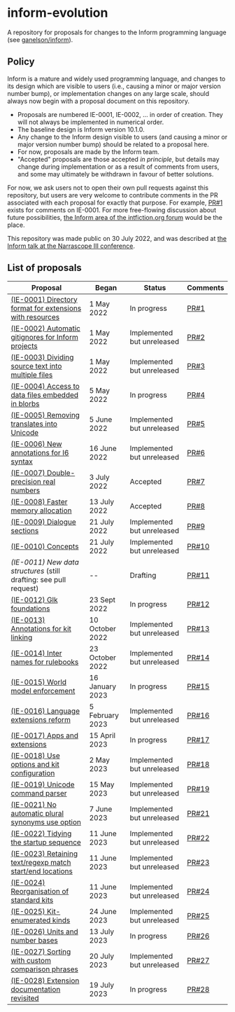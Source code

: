 # inform-evolution

A repository for proposals for changes to the Inform programming language
(see [ganelson/inform](https://github.com/ganelson/inform)).

## Policy

Inform is a mature and widely used programming language, and changes to its
design which are visible to users (i.e., causing a minor or major version
number bump), or implementation changes on any large scale, should always
now begin with a proposal document on this repository.

- Proposals are numbered IE-0001, IE-0002, ... in order of creation. They
will not always be implemented in numerical order.
- The baseline design is Inform version 10.1.0.
- Any change to the Inform design visible to users (and causing a minor or
major version number bump) should be related to a proposal here.
- For now, proposals are made by the Inform team.
- "Accepted" proposals are those accepted _in principle_, but details may
change during implementation or as a result of comments from users, and some
may ultimately be withdrawn in favour of better solutions.

For now, we ask users not to open their own pull requests against this repository,
but users are very welcome to contribute comments in the PR associated with each proposal
for exactly that purpose. For example, [PR#1](https://github.com/ganelson/inform-evolution/pull/1) exists for comments on IE-0001.
For more free-flowing discussion about future possibilities, [the Inform area of the intfiction.org forum](https://intfiction.org/c/authoring/inform-7/)
would be the place.

This repository was made public on 30 July 2022, and was described at
[the Inform talk at the Narrascope III conference](https://ganelson.github.io/inform-website/talks/2022/07/31/narrascope-iii.html).

## List of proposals

Proposal                                                                                                 | Began           | Status                     | Comments
-------------------------------------------------------------------------------------------------------- | --------------- | -------------------------- | --------
[(IE-0001) Directory format for extensions with resources](proposals/0001-extensions-with-resources.md)  | 1 May 2022      | In progress                | [PR#1](https://github.com/ganelson/inform-evolution/pull/1)
[(IE-0002) Automatic gitignores for Inform projects](proposals/0002-inform-project-gitignores.md)        | 1 May 2022      | Implemented but unreleased | [PR#2](https://github.com/ganelson/inform-evolution/pull/2)
[(IE-0003) Dividing source text into multiple files](proposals/0003-multiple-source-files.md)            | 1 May 2022      | Implemented but unreleased | [PR#3](https://github.com/ganelson/inform-evolution/pull/3)
[(IE-0004) Access to data files embedded in blorbs](proposals/0004-using-data-files-in-blorbs.md)        | 5 May 2022      | In progress                | [PR#4](https://github.com/ganelson/inform-evolution/pull/4)
[(IE-0005) Removing translates into Unicode](proposals/0005-removing-translates-into-unicode.md)         | 5 June 2022     | Implemented but unreleased | [PR#5](https://github.com/ganelson/inform-evolution/pull/5)
[(IE-0006) New annotations for I6 syntax](proposals/0006-i6-syntax-annotations.md)                       | 16 June 2022    | Implemented but unreleased | [PR#6](https://github.com/ganelson/inform-evolution/pull/6)
[(IE-0007) Double-precision real numbers](proposals/0007-double-precision-reals.md)                      | 3 July 2022     | Accepted                   | [PR#7](https://github.com/ganelson/inform-evolution/pull/7)
[(IE-0008) Faster memory allocation](proposals/0008-faster-memory-allocation.md)                         | 13 July 2022    | Accepted                   | [PR#8](https://github.com/ganelson/inform-evolution/pull/8)
[(IE-0009) Dialogue sections](proposals/0009-dialogue-sections.md)                                       | 21 July 2022    | Implemented but unreleased | [PR#9](https://github.com/ganelson/inform-evolution/pull/9)
[(IE-0010) Concepts](proposals/0010-concepts.md)                                                         | 21 July 2022    | Implemented but unreleased | [PR#10](https://github.com/ganelson/inform-evolution/pull/10)
_(IE-0011) New data structures_ (still drafting: see pull request)                                       | --              | Drafting                   | [PR#11](https://github.com/ganelson/inform-evolution/pull/11)
[(IE-0012) Glk foundations](proposals/0012-glk-foundations.md)                                           | 23 Sept 2022    | In progress                | [PR#12](https://github.com/ganelson/inform-evolution/pull/12)
[(IE-0013) Annotations for kit linking](proposals/0013-annotations-for-kit-linking.md)                   | 10 October 2022 | Implemented but unreleased | [PR#13](https://github.com/ganelson/inform-evolution/pull/13)
[(IE-0014) Inter names for rulebooks](proposals/0014-inter-names-for-rulebooks.md)                       | 23 October 2022 | Implemented but unreleased | [PR#14](https://github.com/ganelson/inform-evolution/pull/14)
[(IE-0015) World model enforcement](proposals/0015-world-model-enforcement.md)                           | 16 January 2023 | In progress                | [PR#15](https://github.com/ganelson/inform-evolution/pull/15)
[(IE-0016) Language extensions reform](proposals/0016-language-extensions-reform.md)                     | 5 February 2023 | Implemented but unreleased | [PR#16](https://github.com/ganelson/inform-evolution/pull/16)
[(IE-0017) Apps and extensions](proposals/0017-apps-and-extensions.md)                                   | 15 April 2023   | In progress                | [PR#17](https://github.com/ganelson/inform-evolution/pull/17)
[(IE-0018) Use options and kit configuration](proposals/0018-use-options-and-kit-configuration.md)       | 2 May 2023      | Implemented but unreleased | [PR#18](https://github.com/ganelson/inform-evolution/pull/18)
[(IE-0019) Unicode command parser](proposals/0019-unicode-command-parser.md)                             | 15 May 2023     | Implemented but unreleased | [PR#19](https://github.com/ganelson/inform-evolution/pull/19)
[(IE-0021) No automatic plural synonyms use option](proposals/0021-no-automatic-plural-synonyms.md)      | 7 June 2023     | Implemented but unreleased | [PR#21](https://github.com/ganelson/inform-evolution/pull/21)
[(IE-0022) Tidying the startup sequence](proposals/0022-startup.md)                                      | 11 June 2023    | Implemented but unreleased | [PR#22](https://github.com/ganelson/inform-evolution/pull/22)
[(IE-0023) Retaining text/regexp match start/end locations](proposals/0023-match-locations.md)           | 11 June 2023    | Implemented but unreleased | [PR#23](https://github.com/ganelson/inform-evolution/pull/23)
[(IE-0024) Reorganisation of standard kits](proposals/0024-reorganisation-of-standard-kits.md)           | 11 June 2023    | Implemented but unreleased | [PR#24](https://github.com/ganelson/inform-evolution/pull/24)
[(IE-0025) Kit-enumerated kinds](proposals/0025-kit-enumerated-kinds.md)                                 | 24 June 2023    | Implemented but unreleased | [PR#25](https://github.com/ganelson/inform-evolution/pull/25)
[(IE-0026) Units and number bases](proposals/0026-units-and-number-bases.md)                             | 13 July 2023    | In progress                | [PR#26](https://github.com/ganelson/inform-evolution/pull/26)
[(IE-0027) Sorting with custom comparison phrases](proposals/0027-sorting-with-phrases.md)               | 20 July 2023    | Implemented but unreleased | [PR#27](https://github.com/ganelson/inform-evolution/pull/27)
[(IE-0028) Extension documentation revisited](proposals/0028-extension-documentation-revisited.md)       | 19 July 2023    | In progress                | [PR#28](https://github.com/ganelson/inform-evolution/pull/28) 

